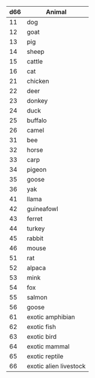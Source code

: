 
| d66 | Animal |
|-----|--------|
|11|dog|
|12|goat|
|13|pig|
|14|sheep|
|15|cattle|
|16|cat|
|21|chicken|
|22|deer|
|23|donkey|
|24|duck|
|25|buffalo|
|26|camel|
|31|bee|
|32|horse|
|33|carp|
|34|pigeon|
|35|goose|
|36|yak|
|41|llama|
|42|guineafowl|
|43|ferret|
|44|turkey|
|45|rabbit|
|46|mouse|
|51|rat|
|52|alpaca|
|53|mink|
|54|fox|
|55|salmon|
|56|goose|
|61|exotic amphibian|
|62|exotic fish|
|63|exotic bird|
|64|exotic mammal|
|65|exotic reptile|
|66|exotic alien livestock|
